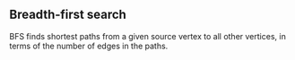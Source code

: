 <h2>Breadth-first search</h2>
<p> BFS finds shortest paths from a given source vertex to all other vertices, in terms of the number of edges in the paths.</p>
